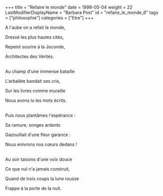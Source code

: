 +++
title = "Refaire le monde"
date = 1998-05-04
weight = 22
LastModifierDisplayName = "Barbara Post"
id = "refaire_le_monde_6"
tags = ["philosophie"]
categories = ["Etre"]
+++

A l'aube on a refait le monde,

Dressé les plus hautes cités,

Repeint sourire à la Joconde,

Architectes des Vérités.

 \
Au champ d'une immense bataille

L'arbalète bandait ses cris,

Sur les livres comme muraille

Nous avons lu les mots écrits.

 \
Puis nous plantâmes l'espérance :

Sa ramure, songes ardents

Gazouillait d'une fleur garance :

Nous enivrons nos cœurs dedans !

 \
Au soir taisons d'une voix douce

Ce que nul n'a jamais construit,

Quand de trois coups la lune rousse

Frappe à la porte de la nuit.
